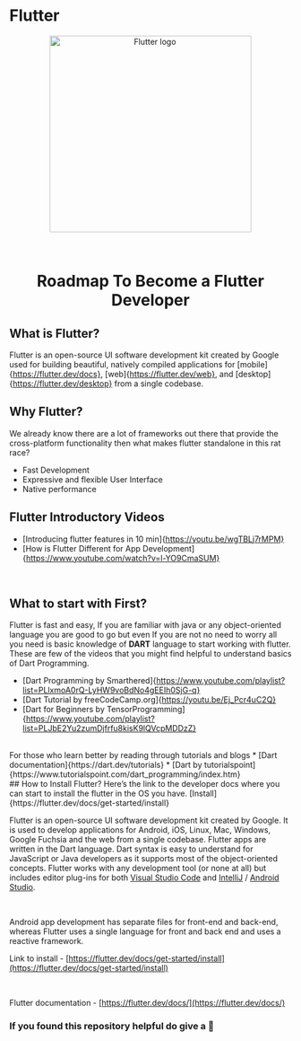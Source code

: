 # Flutter

<p align="center"><a href="https://flutter.dev/" target="_blank"><img src="https://tech.pelmorex.com/wp-content/uploads/2020/10/flutter-1030x488.png" width="360" height="350" title="Flutter" alt="Flutter logo"></a>
</p>

<br>

<h1 align="center"> Roadmap To Become a Flutter Developer </h1>

## What is Flutter?
Flutter is an open-source UI software development kit created by Google used for building beautiful, natively compiled applications for [mobile]{https://flutter.dev/docs}, [web]{https://flutter.dev/web}, and [desktop]{https://flutter.dev/desktop} from a single codebase.
<br>

## Why Flutter?
We already know there are a lot of frameworks out there that provide the cross-platform functionality then what makes flutter standalone in this rat race?
* Fast Development
* Expressive and flexible User Interface
* Native performance

## Flutter Introductory Videos
* [Introducing flutter features in 10 min]{https://youtu.be/wgTBLj7rMPM}
* [How is Flutter Different for App Development]{https://www.youtube.com/watch?v=l-YO9CmaSUM}

<br>

## What to start with First?
Flutter is fast and easy, If you are familiar with java or any object-oriented language you are good to go but even If you are not no need to worry all you need is basic knowledge of <b>DART</b> language to start working with flutter.
<br>
These are few of the videos that you might find helpful to understand basics of Dart Programming.
* [Dart Programming by Smarthered]{https://www.youtube.com/playlist?list=PLlxmoA0rQ-LyHW9voBdNo4gEEIh0SjG-q}
* [Dart Tutorial by freeCodeCamp.org]{https://youtu.be/Ej_Pcr4uC2Q}
* [Dart for Beginners by TensorProgramming]{https://www.youtube.com/playlist?list=PLJbE2Yu2zumDjfrfu8kisK9lQVcpMDDzZ}
<br>
 For those who learn better by reading through tutorials and blogs
 * [Dart documentation]{https://dart.dev/tutorials}
 * [Dart by tutorialspoint]{https://www.tutorialspoint.com/dart_programming/index.htm}
 
 <br>
 ## How to Install Flutter?
 Here’s the link to the developer docs where you can start to install the flutter in the OS you have.
 [Install]{https://flutter.dev/docs/get-started/install}
 

Flutter is an open-source UI software development kit created by Google. It is used to develop 
applications for Android, iOS, Linux, Mac, Windows, Google Fuchsia and the web from a 
single codebase. Flutter apps are written in the Dart language. Dart syntax is easy to understand 
for JavaScript or Java developers as it supports most of the object-oriented concepts. Flutter 
works with any development tool (or none at all) but includes editor plug-ins for both 
[Visual Studio Code](https://code.visualstudio.com/) and [IntelliJ](https://www.jetbrains.com/idea/) / [Android Studio](https://developer.android.com/studio).

<br>

Android app development has separate files for front-end and back-end, whereas Flutter uses 
a single language for front and back end and uses a reactive framework.
<br>

Link to install - [https://flutter.dev/docs/get-started/install](https://flutter.dev/docs/get-started/install)

<br>

Flutter documentation - [https://flutter.dev/docs/](https://flutter.dev/docs/)
<br>

<h3> If you found this repository helpful do give a 🌟 </h3>
